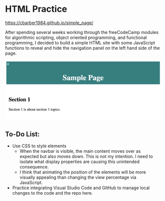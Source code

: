 # HTML Practice

https://cbarber1984.github.io/simple_page/

After spending several weeks working through the freeCodeCamp modules for algorithmic scripting, object oriented programming, and functional programming, I decided to build a simple HTML site with some JavaScript functions to reveal and hide the navigation panel on the left hand side of the page.

![screenshot of the page](./assets/sample_page_screenshot.png)

## To-Do List:
- Use CSS to style elements
    - When the navbar is visible, the main content moves over as expected but also moves down. This is not my intention. I need to isolate what display properties are causing this unintended consequence.
    - I think that animating the position of the elements will be more visually appealing than changing the view percentage via JavaScript.
- Practice integrating Visual Studio Code and GitHub to manage local changes to the code and the repo here.
